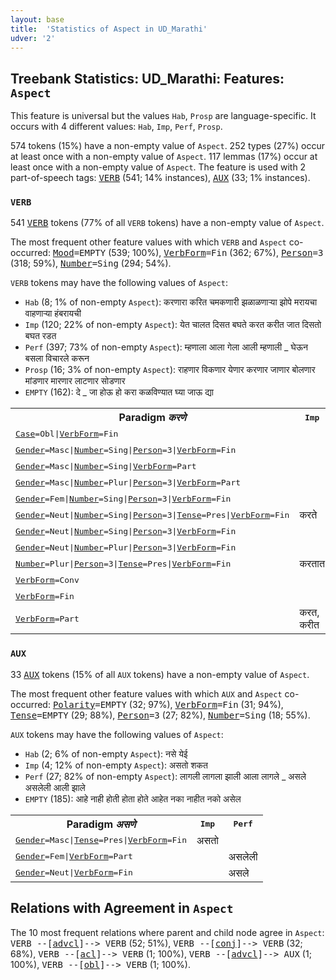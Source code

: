 ```yaml
---
layout: base
title:  'Statistics of Aspect in UD_Marathi'
udver: '2'
---
```


## Treebank Statistics: UD_Marathi: Features: `Aspect`

This feature is universal but the values `Hab`, `Prosp` are language-specific.
It occurs with 4 different values: `Hab`, `Imp`, `Perf`, `Prosp`.

574 tokens (15%) have a non-empty value of `Aspect`.
252 types (27%) occur at least once with a non-empty value of `Aspect`.
117 lemmas (17%) occur at least once with a non-empty value of `Aspect`.
The feature is used with 2 part-of-speech tags: <tt><a href="mr-pos-VERB.html">VERB</a></tt> (541; 14% instances), <tt><a href="mr-pos-AUX.html">AUX</a></tt> (33; 1% instances).

### `VERB`

541 <tt><a href="mr-pos-VERB.html">VERB</a></tt> tokens (77% of all `VERB` tokens) have a non-empty value of `Aspect`.

The most frequent other feature values with which `VERB` and `Aspect` co-occurred: <tt><a href="mr-feat-Mood.html">Mood</a></tt><tt>=EMPTY</tt> (539; 100%), <tt><a href="mr-feat-VerbForm.html">VerbForm</a></tt><tt>=Fin</tt> (362; 67%), <tt><a href="mr-feat-Person.html">Person</a></tt><tt>=3</tt> (318; 59%), <tt><a href="mr-feat-Number.html">Number</a></tt><tt>=Sing</tt> (294; 54%).

`VERB` tokens may have the following values of `Aspect`:

* `Hab` (8; 1% of non-empty `Aspect`): करणारा करित चमकणारी झळाळणाऱ्या झोपे मरायचा वाहणाऱ्या हंबरायची
* `Imp` (120; 22% of non-empty `Aspect`): येत चालत दिसत बघते करत करीत जात दिसतो बघत रडत
* `Perf` (397; 73% of non-empty `Aspect`): म्हणाला आला गेला आली म्हणाली _ घेऊन बसला विचारले करून
* `Prosp` (16; 3% of non-empty `Aspect`): राहणार विकणार येणार करणार जाणार बोलणार मांडणार मारणार लाटणार सोडणार
* `EMPTY` (162): दे _ जा होऊ हो करा कळविण्यात घ्या जाऊ द्या

<table>
  <tr><th>Paradigm <i>करणे</i></th><th><tt>Imp</tt></th><th><tt>Perf</tt></th><th><tt>Hab</tt></th><th><tt>Prosp</tt></th></tr>
  <tr><td><tt><tt><a href="mr-feat-Case.html">Case</a></tt><tt>=Obl</tt>|<tt><a href="mr-feat-VerbForm.html">VerbForm</a></tt><tt>=Fin</tt></tt></td><td></td><td>_</td><td></td><td></td></tr>
  <tr><td><tt><tt><a href="mr-feat-Gender.html">Gender</a></tt><tt>=Masc</tt>|<tt><a href="mr-feat-Number.html">Number</a></tt><tt>=Sing</tt>|<tt><a href="mr-feat-Person.html">Person</a></tt><tt>=3</tt>|<tt><a href="mr-feat-VerbForm.html">VerbForm</a></tt><tt>=Fin</tt></tt></td><td></td><td>केला</td><td></td><td></td></tr>
  <tr><td><tt><tt><a href="mr-feat-Gender.html">Gender</a></tt><tt>=Masc</tt>|<tt><a href="mr-feat-Number.html">Number</a></tt><tt>=Sing</tt>|<tt><a href="mr-feat-VerbForm.html">VerbForm</a></tt><tt>=Part</tt></tt></td><td></td><td></td><td>करणारा</td><td></td></tr>
  <tr><td><tt><tt><a href="mr-feat-Gender.html">Gender</a></tt><tt>=Masc</tt>|<tt><a href="mr-feat-Number.html">Number</a></tt><tt>=Plur</tt>|<tt><a href="mr-feat-Person.html">Person</a></tt><tt>=3</tt>|<tt><a href="mr-feat-VerbForm.html">VerbForm</a></tt><tt>=Part</tt></tt></td><td></td><td>केलेले</td><td></td><td></td></tr>
  <tr><td><tt><tt><a href="mr-feat-Gender.html">Gender</a></tt><tt>=Fem</tt>|<tt><a href="mr-feat-Number.html">Number</a></tt><tt>=Sing</tt>|<tt><a href="mr-feat-Person.html">Person</a></tt><tt>=3</tt>|<tt><a href="mr-feat-VerbForm.html">VerbForm</a></tt><tt>=Fin</tt></tt></td><td></td><td>केली</td><td></td><td></td></tr>
  <tr><td><tt><tt><a href="mr-feat-Gender.html">Gender</a></tt><tt>=Neut</tt>|<tt><a href="mr-feat-Number.html">Number</a></tt><tt>=Sing</tt>|<tt><a href="mr-feat-Person.html">Person</a></tt><tt>=3</tt>|<tt><a href="mr-feat-Tense.html">Tense</a></tt><tt>=Pres</tt>|<tt><a href="mr-feat-VerbForm.html">VerbForm</a></tt><tt>=Fin</tt></tt></td><td>करते</td><td></td><td></td><td></td></tr>
  <tr><td><tt><tt><a href="mr-feat-Gender.html">Gender</a></tt><tt>=Neut</tt>|<tt><a href="mr-feat-Number.html">Number</a></tt><tt>=Sing</tt>|<tt><a href="mr-feat-Person.html">Person</a></tt><tt>=3</tt>|<tt><a href="mr-feat-VerbForm.html">VerbForm</a></tt><tt>=Fin</tt></tt></td><td></td><td>केले</td><td></td><td></td></tr>
  <tr><td><tt><tt><a href="mr-feat-Gender.html">Gender</a></tt><tt>=Neut</tt>|<tt><a href="mr-feat-Number.html">Number</a></tt><tt>=Plur</tt>|<tt><a href="mr-feat-Person.html">Person</a></tt><tt>=3</tt>|<tt><a href="mr-feat-VerbForm.html">VerbForm</a></tt><tt>=Fin</tt></tt></td><td></td><td>केलीत</td><td></td><td></td></tr>
  <tr><td><tt><tt><a href="mr-feat-Number.html">Number</a></tt><tt>=Plur</tt>|<tt><a href="mr-feat-Person.html">Person</a></tt><tt>=3</tt>|<tt><a href="mr-feat-Tense.html">Tense</a></tt><tt>=Pres</tt>|<tt><a href="mr-feat-VerbForm.html">VerbForm</a></tt><tt>=Fin</tt></tt></td><td>करतात</td><td></td><td></td><td></td></tr>
  <tr><td><tt><tt><a href="mr-feat-VerbForm.html">VerbForm</a></tt><tt>=Conv</tt></tt></td><td></td><td>करून</td><td></td><td></td></tr>
  <tr><td><tt><tt><a href="mr-feat-VerbForm.html">VerbForm</a></tt><tt>=Fin</tt></tt></td><td></td><td></td><td></td><td>करणार</td></tr>
  <tr><td><tt><tt><a href="mr-feat-VerbForm.html">VerbForm</a></tt><tt>=Part</tt></tt></td><td>करत, करीत</td><td></td><td></td><td></td></tr>
</table>

### `AUX`

33 <tt><a href="mr-pos-AUX.html">AUX</a></tt> tokens (15% of all `AUX` tokens) have a non-empty value of `Aspect`.

The most frequent other feature values with which `AUX` and `Aspect` co-occurred: <tt><a href="mr-feat-Polarity.html">Polarity</a></tt><tt>=EMPTY</tt> (32; 97%), <tt><a href="mr-feat-VerbForm.html">VerbForm</a></tt><tt>=Fin</tt> (31; 94%), <tt><a href="mr-feat-Tense.html">Tense</a></tt><tt>=EMPTY</tt> (29; 88%), <tt><a href="mr-feat-Person.html">Person</a></tt><tt>=3</tt> (27; 82%), <tt><a href="mr-feat-Number.html">Number</a></tt><tt>=Sing</tt> (18; 55%).

`AUX` tokens may have the following values of `Aspect`:

* `Hab` (2; 6% of non-empty `Aspect`): नसे येई
* `Imp` (4; 12% of non-empty `Aspect`): असतो शकत
* `Perf` (27; 82% of non-empty `Aspect`): लागली लागला झाली आला लागले _ असले असलेली आली झाले
* `EMPTY` (185): आहे नाही होती होता होते आहेत नका नाहीत नको असेल

<table>
  <tr><th>Paradigm <i>असणे</i></th><th><tt>Imp</tt></th><th><tt>Perf</tt></th></tr>
  <tr><td><tt><tt><a href="mr-feat-Gender.html">Gender</a></tt><tt>=Masc</tt>|<tt><a href="mr-feat-Tense.html">Tense</a></tt><tt>=Pres</tt>|<tt><a href="mr-feat-VerbForm.html">VerbForm</a></tt><tt>=Fin</tt></tt></td><td>असतो</td><td></td></tr>
  <tr><td><tt><tt><a href="mr-feat-Gender.html">Gender</a></tt><tt>=Fem</tt>|<tt><a href="mr-feat-VerbForm.html">VerbForm</a></tt><tt>=Part</tt></tt></td><td></td><td>असलेली</td></tr>
  <tr><td><tt><tt><a href="mr-feat-Gender.html">Gender</a></tt><tt>=Neut</tt>|<tt><a href="mr-feat-VerbForm.html">VerbForm</a></tt><tt>=Fin</tt></tt></td><td></td><td>असले</td></tr>
</table>

## Relations with Agreement in `Aspect`

The 10 most frequent relations where parent and child node agree in `Aspect`:
<tt>VERB --[<tt><a href="mr-dep-advcl.html">advcl</a></tt>]--> VERB</tt> (52; 51%),
<tt>VERB --[<tt><a href="mr-dep-conj.html">conj</a></tt>]--> VERB</tt> (32; 68%),
<tt>VERB --[<tt><a href="mr-dep-acl.html">acl</a></tt>]--> VERB</tt> (1; 100%),
<tt>VERB --[<tt><a href="mr-dep-advcl.html">advcl</a></tt>]--> AUX</tt> (1; 100%),
<tt>VERB --[<tt><a href="mr-dep-obl.html">obl</a></tt>]--> VERB</tt> (1; 100%).


